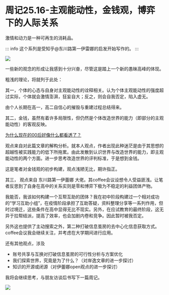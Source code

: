 # 周记25.16-主观能动性，金钱观，博弈下的人际关系

激情和动力是一种可再生的消耗品。

::: info
这个系列是受知乎@东川路第一伊雷娜的启发开始写作的。
:::

![](https://picx.zhimg.com/v2-1da6116aff6ee3265919c40da046a09d_r.jpg)

一些新的观念的形成让我感到十分兴奋，尽管这是踏上一个新的愚昧高峰的体现。

粗浅的理论，将就列于此处：

其一，个体的心态与自身对主观能动性的诠释相关。认为个体主观能动性的强度超过实际，个体就会激情澎湃，狂妄自大；反之，则会自我否定，陷入虚无。

由个人长期在高一，高二自信心的摧毁与重建过程总结得来。

其二，金钱，虽然有着许多局限性，但仍然是个体改造世界的能力（即部分的主观能动性）的客观反映。

[为什么现在的00后好像什么都看透了？](https://www.zhihu.com/question/645928675/answer/3631222153?utm_psn=1896648429003859883)

观点来自对此篇文章的解构分析。就本人观点，作者出现此种迷茫是由于其思想的超越性被实践能力的低下所拖累。由此发散到认识世界与改造世界的能力，即主观能动性的两个方面。进一步思考改造世界的评判标准，于是想到金钱。

这是笔者对金钱观的初步构建，观点浅陋无比，期许指正。

其三， 观点来自 东川路第一伊蕾娜 大佬。其coffee会议设想令人受益匪浅。让笔者反思到了自身在高中的关系实则是零和博弈下极为不稳定的利益团体产物。

我能否，我该如何构建一个互帮互助的团体？我在初中阶段构建过一个相对成功的“学习互助小组”，在疫情阶段承担了互助答疑，资料整理分享等一系列作用，但时过境迁，这些条件在高中显得无比不现实。另外，在应试教育的最终阶段，这无异于拉帮结派，提高了效率，也会加剧内卷和竞争。因此暂时被我否定。

另外这也提供了主动搜索之外，第二种打破信息茧房的去中心化信息获取方式。coffee会议我会继续关注，并考虑在大学期间进行应用。

还有其他观点，涉及

- 账号共享与互换对打破信息茧房的可行性分析与方案优化
- 我们探索世界，究竟是为了什么？（对岸逸文章的进一步探讨）
- 知识的开源或闭源（对伊蕾娜open观点的进一步探讨）

我将会继续思考，与朋友访谈后书写下一篇周记。

![](https://pic1.zhimg.com/v2-48d64aa8ad8e7e3eb5b20645674482b2_r.jpg)


